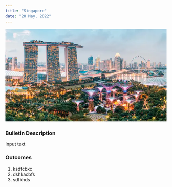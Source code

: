 ```yaml
---
title: "Singapore"
date: "20 May, 2022"
---
```

![Singapore](../images/singaporemarina.webp)

### Bulletin Description

Input text

### Outcomes
1. ksdfcbxc
2. dshkacbfs
3. sdfkhds